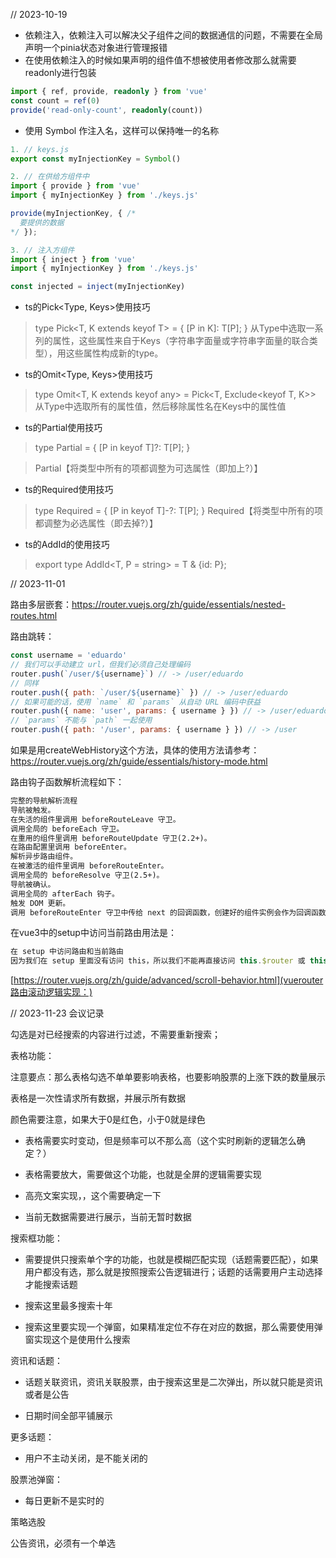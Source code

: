 // 2023-10-19

* 依赖注入，依赖注入可以解决父子组件之间的数据通信的问题，不需要在全局声明一个pinia状态对象进行管理报错
* 在使用依赖注入的时候如果声明的组件值不想被使用者修改那么就需要readonly进行包装
```ts
import { ref, provide, readonly } from 'vue'
const count = ref(0)
provide('read-only-count', readonly(count))
```

* 使用 Symbol 作注入名，这样可以保持唯一的名称

```ts
1. // keys.js
export const myInjectionKey = Symbol()
```
```ts
2. // 在供给方组件中
import { provide } from 'vue'
import { myInjectionKey } from './keys.js'

provide(myInjectionKey, { /*
  要提供的数据
*/ });
```
```ts
3. // 注入方组件
import { inject } from 'vue'
import { myInjectionKey } from './keys.js'

const injected = inject(myInjectionKey)
```

* ts的Pick<Type, Keys>使用技巧
> type Pick<T, K extends keyof T> = {
    [P in K]: T[P];
}
> 从Type中选取一系列的属性，这些属性来自于Keys（字符串字面量或字符串字面量的联合类型），用这些属性构成新的type。

* ts的Omit<Type, Keys>使用技巧
> type Omit<T, K extends keyof any> = Pick<T, Exclude<keyof T, K>>
> 从Type中选取所有的属性值，然后移除属性名在Keys中的属性值


* ts的Partial<Type>使用技巧
> type Partial<T> = {
    [P in keyof T]?: T[P];
}

> Partial【将类型中所有的项都调整为可选属性（即加上?）】

* ts的Required<type>使用技巧
>  type Required<T> = {
    [P in keyof T]-?: T[P];
}
> Required【将类型中所有的项都调整为必选属性（即去掉?）】

* ts的AddId的使用技巧
> export type AddId<T, P = string> = T & {id: P};


// 2023-11-01

路由多层嵌套：https://router.vuejs.org/zh/guide/essentials/nested-routes.html

路由跳转：


```js
const username = 'eduardo'
// 我们可以手动建立 url，但我们必须自己处理编码
router.push(`/user/${username}`) // -> /user/eduardo
// 同样
router.push({ path: `/user/${username}` }) // -> /user/eduardo
// 如果可能的话，使用 `name` 和 `params` 从自动 URL 编码中获益
router.push({ name: 'user', params: { username } }) // -> /user/eduardo
// `params` 不能与 `path` 一起使用
router.push({ path: '/user', params: { username } }) // -> /user
```


如果是用createWebHistory这个方法，具体的使用方法请参考：https://router.vuejs.org/zh/guide/essentials/history-mode.html


路由钩子函数解析流程如下：

```md
完整的导航解析流程
导航被触发。
在失活的组件里调用 beforeRouteLeave 守卫。
调用全局的 beforeEach 守卫。
在重用的组件里调用 beforeRouteUpdate 守卫(2.2+)。
在路由配置里调用 beforeEnter。
解析异步路由组件。
在被激活的组件里调用 beforeRouteEnter。
调用全局的 beforeResolve 守卫(2.5+)。
导航被确认。
调用全局的 afterEach 钩子。
触发 DOM 更新。
调用 beforeRouteEnter 守卫中传给 next 的回调函数，创建好的组件实例会作为回调函数的参数传入。
```


在vue3中的setup中访问当前路由用法是：
```ts
在 setup 中访问路由和当前路由
因为我们在 setup 里面没有访问 this，所以我们不能再直接访问 this.$router 或 this.$route。作为替代，我们使用 useRouter 和 useRoute 函数：
```




[https://router.vuejs.org/zh/guide/advanced/scroll-behavior.html](vuerouter路由滚动逻辑实现：)




// 2023-11-23 会议记录


勾选是对已经搜索的内容进行过滤，不需要重新搜索；

表格功能：

注意要点：那么表格勾选不单单要影响表格，也要影响股票的上涨下跌的数量展示

表格是一次性请求所有数据，并展示所有数据

颜色需要注意，如果大于0是红色，小于0就是绿色

* 表格需要实时变动，但是频率可以不那么高（这个实时刷新的逻辑怎么确定？）

* 表格需要放大，需要做这个功能，也就是全屏的逻辑需要实现

* 高亮文案实现，，这个需要确定一下

* 当前无数据需要进行展示，当前无暂时数据

搜索框功能：

* 需要提供只搜索单个字的功能，也就是模糊匹配实现（话题需要匹配），如果用户都没有选，那么就是按照搜索公告逻辑进行；话题的话需要用户主动选择才能搜索话题

* 搜索这里最多搜索十年

* 搜索这里要实现一个弹窗，如果精准定位不存在对应的数据，那么需要使用弹窗实现这个是使用什么搜索

资讯和话题：

* 话题关联资讯，资讯关联股票，由于搜索这里是二次弹出，所以就只能是资讯或者是公告

* 日期时间全部平铺展示

更多话题：

* 用户不主动关闭，是不能关闭的

股票池弹窗：

* 每日更新不是实时的


策略选股

公告资讯，必须有一个单选
















